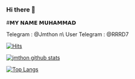 ### Hi there 👋

#𝗠𝗬 𝗡𝗔𝗠𝗘 𝗠𝗨𝗛𝗔𝗠𝗠𝗔𝗗

Telegram  : @Jmthon n\ User Telegram  : @RRRD7

[![Hits](https://hits.seeyoufarm.com/api/count/incr/badge.svg?url=https%3A%2F%2Fgithub.com%2Fsandy1709&count_bg=%231EE510&title_bg=%23555555&icon=&icon_color=%23931414&title=account+views&edge_flat=false)](https://hits.seeyoufarm.com)


[![jmthon github stats](https://github-readme-stats.vercel.app/api?username=jmthon-ar&show_icons=true&theme=cobalt&count_private=true)](https://github.com/jmthon-ar)

[![Top Langs](https://github-readme-stats.vercel.app/api/top-langs/?username=jmthon-ar&layout=compact&theme=cobalt)](https://github.com/jmthon-ar)
<!--
**jmthon-ar/jmthon-ar** is a ✨ _special_ ✨ repository because its `README.md` (this file) appears on your GitHub profile.

Here are some ideas to get you started:

- 🔭 I’m currently working on ...
- 🌱 I’m currently learning ...
- 👯 I’m looking to collaborate on ...
- 🤔 I’m looking for help with ...
- 💬 Ask me about ...
- 📫 How to reach me: ...
- 😄 Pronouns: ...
- ⚡ Fun fact: ...
-->
